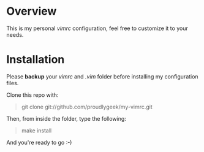 Overview
========

This is my personal *vimrc* configuration, feel free to customize it to your needs.

Installation
============

Please **backup** your *vimrc* and *.vim* folder before installing my configuration files.

Clone this repo with:

>  git clone git://github.com/proudlygeek/my-vimrc.git

Then, from inside the folder, type the following:

>  make install

And you're ready to go :-)
